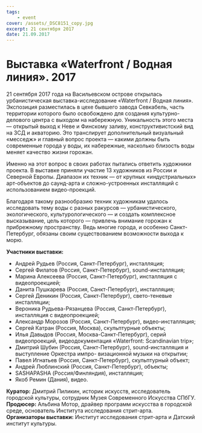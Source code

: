```yaml
---
tags:
    - event
cover: /assets/_DSC8151_copy.jpg
excerpt: 21 сентября 2017
date: 21.09.2017
---
```


# Выставка «Waterfront / Водная линия». 2017

21 сентября 2017 года на Васильевском острове открылась урбанистическая выставка-исследование «Waterfront / Водная линия». Экспозиция разместилась в цехе бывшего завода Севкабель, часть территории которого было освобождено для создания культурно-делового центра с выходом на набережную. Уникальность этого места — открытый выход к Неве и Финскому заливу, конструктивистский вид на ЗСД и акваторию. Это транслирует дополнительный визуальный «месседж» и главный вопрос проекта — какими должны быть современные города у воды, их набережные, насколько близость воды меняет качество
жизни горожан.

Именно на этот вопрос в своих работах пытались ответить художники проекта. В выставке приняли участие 13 художников из России и Северной Европы. Диапазон их техник — от крупных «индустриальных» арт-объектов до саунд-арта и сложно-устроенных инсталляций с использованием видео-проекций.

Благодаря такому разнообразию техник художникам удалось исследовать тему воды с разных ракурсов — урбанистического, экологического, культурологического — и создать комплексное высказывание, цель которого — привлечь внимание горожан к прибрежному пространству. Ведь многие города, и особенно Санкт-Петербург, обязаны своим существованием возможности выхода к морю.

**Участники выставки:**

- Андрей Рудьев (Россия, Санкт-Петербург), инсталляция;
- Сергей Филатов (Россия, Санкт-Петербург), sound-инсталляция;
- Марина Алексеева (Россия, Санкт-Петербург), инсталляция с видеопроекцией;
- Данита Пушкарева (Россия, Санкт-Петербург), инсталляция;
- Сергей Деникин (Россия, Санкт-Петербург), свето-теневые инсталляции;
- Вероника Рудьева-Рязанцева (Россия, Санкт-Петербург), инсталляция с видеопроекцией;
- Александр Морозов (Россия, Санкт-Петербург), видео-инсталляция;
- Сергей Катран (Россия, Москва), скульптурные объекты;
- Илья Давыдов (Россия, Москва-Санкт-Петербург), серий видеопроекций, видеодокументация «Waterfront: Scandinavian trip»;
- Дмитрий Шубин (Россия, Санкт-Петербург), sound-инсталляция и выступление Оркестра импро- визационной музыки на открытии;
- Павел Игнатьев (Россия, Санкт-Петербург), скульптурный объект;
- Андрей Люблинский (Россия, Санкт-Петербург), объекты;
- SASHAPASHA (Россия/Финляндия), инсталляция;
- Якоб Ремин (Дания), видео.

**Куратор:** Дмитрий Пиликин, историк искусств, исследователь городской культуры, сотрудник Музея Современного Искусства СПбГУ.  
**Продюсер:** Альбина Мотор, драйвер программ искусства в городской среде, основатель Института исследования стрит-арта.  
**Организаторы выставки:** Институт исследования стрит-арта и Датский институт культуры.